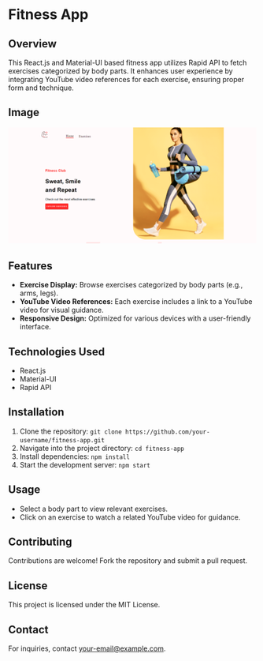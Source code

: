 <!DOCTYPE html>
<html lang="en">

</head>
<body>
  <h1>Fitness App</h1>

  <h2>Overview</h2>
  <p>This React.js and Material-UI based fitness app utilizes Rapid API to fetch exercises categorized by body parts. It enhances user experience by integrating YouTube video references for each exercise, ensuring proper form and technique.</p>

  <h2>Image</h2>
  <img src="website-screenshot.png" alt="Fitness App Screenshot" class="app-screenshot">
  <h2>Features</h2>
  <ul>
    <li><strong>Exercise Display:</strong> Browse exercises categorized by body parts (e.g., arms, legs).</li>
    <li><strong>YouTube Video References:</strong> Each exercise includes a link to a YouTube video for visual guidance.</li>
    <li><strong>Responsive Design:</strong> Optimized for various devices with a user-friendly interface.</li>
  </ul>

  <h2>Technologies Used</h2>
  <ul>
    <li>React.js</li>
    <li>Material-UI</li>
    <li>Rapid API</li>
  </ul>

  <h2>Installation</h2>
  <ol>
    <li>Clone the repository: <code>git clone https://github.com/your-username/fitness-app.git</code></li>
    <li>Navigate into the project directory: <code>cd fitness-app</code></li>
    <li>Install dependencies: <code>npm install</code></li>
    <li>Start the development server: <code>npm start</code></li>
  </ol>

  <h2>Usage</h2>
  <ul>
    <li>Select a body part to view relevant exercises.</li>
    <li>Click on an exercise to watch a related YouTube video for guidance.</li>
  </ul>

  <h2>Contributing</h2>
  <p>Contributions are welcome! Fork the repository and submit a pull request.</p>

  <h2>License</h2>
  <p>This project is licensed under the MIT License.</p>

  <h2 class="contact">Contact</h2>
  <p>For inquiries, contact <a href="mailto:changansarvesh0@gmail.com">your-email@example.com</a>.</p>
</body>
</html>
